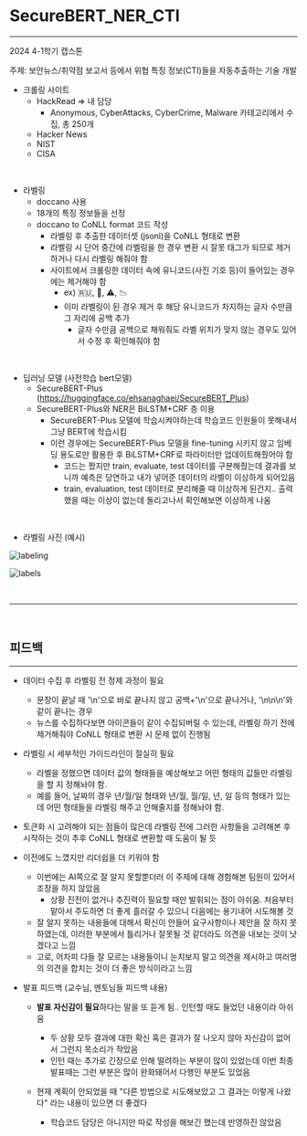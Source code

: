 # SecureBERT_NER_CTI
---

2024 4-1학기 캡스톤

주제: 보안뉴스/취약점 보고서 등에서 위협 특징 정보(CTI)들을 자동추출하는 기술 개발

+ 크롤링 사이트
  + HackRead => 내 담당
    + Anonymous, CyberAttacks, CyberCrime, Malware 카테고리에서 수집, 총 250개
  + Hacker News
  + NIST
  + CISA

<br>

+ 라벨링
  + doccano 사용
  + 18개의 특징 정보들을 선정
  + doccano to CoNLL format 코드 작성
    + 라벨링 후 추출한 데이터셋 (jsonl)을 CoNLL 형태로 변환 
    + 라벨링 시 단어 중간에 라벨링을 한 경우 변환 시 잘못 태그가 되므로 제거하거나 다시 라벨링 해줘야 함
    + 사이트에서 크롤링한 데이터 속에 유니코드(사진 기호 등)이 들어있는 경우에는 제거해야 함
      + ex) 🇷🇺, 🔴, ⚠️, 📉
      + 이미 라벨링이 된 경우 제거 후 해당 유니코드가 차지하는 글자 수만큼 그 자리에 공백 추가
        + 글자 수만큼 공백으로 채워줘도 라벨 위치가 맞지 않는 경우도 있어서 수정 후 확인해줘야 함 

<br>

+ 딥러닝 모델 (사전학습 bert모델)
  + SecureBERT-Plus (https://huggingface.co/ehsanaghaei/SecureBERT_Plus)
  + SecureBERT-Plus와 NER은 BiLSTM+CRF 층 이용
    + SecureBERT-Plus 모델에 학습시켜야하는데 학습코드 인원들이 못해내서 그냥 BERT에 학습시킴
    + 이런 경우에는 SecureBERT-Plus 모델을 fine-tuning 시키지 않고 임베딩 용도로만 활용한 후 BiLSTM+CRF로 파라미터만 업데이트해줬어야 함
      + 코드는 짰지만 train, evaluate, test 데이터를 구분해줬는데 결과를 보니까 예측은 당연하고 내가 넣어준 데이터의 라벨이 이상하게 되어있음
      + train, evaluation, test 데이터로 분리해줄 때 이상하게 된건지.. 출력했을 때는 이상이 없는데 돌리고나서 확인해보면 이상하게 나옴

<br>

+ 라벨링 사진 (예시)

![labeling](https://github.com/ind2x/SecureBERT_NER_CTI/assets/52172169/1c4b3775-27a1-44ae-83da-e878cc218628)

![labels](https://github.com/ind2x/SecureBERT_NER_CTI/assets/52172169/c71ea948-e53c-4fff-8867-e93418c86603)

<br><hr style="border: 2px"><br>

## 피드백
---

+ 데이터 수집 후 라벨링 전 정제 과정이 필요
  + 문장이 끝날 때 '\n'으로 바로 끝나지 않고 공백+'\n'으로 끝나거나, '\n\n\n'와 같이 끝나는 경우
  + 뉴스를 수집하다보면 아이콘들이 같이 수집되버릴 수 있는데, 라벨링 하기 전에 제거해줘야 CoNLL 형태로 변환 시 문제 없이 진행됨

+ 라벨링 시 세부적인 가이드라인이 절실히 필요
  + 라벨을 정했으면 데이터 값의 형태들을 예상해보고 어떤 형태의 값들만 라벨링을 할 지 정해놔야 함.
  + 예를 들어, 날짜의 경우 년/월/일 형태와 년/월, 월/일, 년, 일 등의 형태가 있는데 어떤 형태들을 라벨링 해주고 안해줄지를 정해놔야 함. 

+ 토큰화 시 고려해야 되는 점들이 많은데 라벨링 전에 그러한 사항들을 고려해본 후 시작하는 것이 추후 CoNLL 형태로 변환할 때 도움이 될 듯

+ 이전에도 느꼈지만 리더쉽을 더 키워야 함
  + 이번에는 AI쪽으로 잘 알지 못할뿐더러 이 주제에 대해 경험해본 팀원이 있어서 조장을 하지 않았음
    + 상황 진전이 없거나 추진력이 필요할 때만 발휘되는 점이 아쉬움. 처음부터 맡아서 주도하면 더 좋게 흘러갈 수 있으니 다음에는 용기내어 시도해볼 것 
  + 잘 알지 못하는 내용들에 대해서 확신이 안들어 요구사항이나 제안을 잘 하지 못하였는데, 이러한 부분에서 틀리거나 잘못될 것 같더라도 의견을 내보는 것이 낫겠다고 느낌
  + 고로, 어차피 다들 잘 모르는 내용들이니 눈치보지 말고 의견을 제시하고 여러명의 의견을 합치는 것이 더 좋은 방식이라고 느낌

+ 발표 피드백 (교수님, 멘토님들 피드백 내용)
  + **발표 자신감이 필요**하다는 말을 또 듣게 됨.. 인턴할 때도 들었던 내용이라 아쉬움
    + 두 상황 모두 결과에 대한 확신 혹은 결과가 잘 나오지 않아 자신감이 없어서 그런지 목소리가 작았음
    + 인턴 때는 추가로 긴장으로 인해 떨려하는 부분이 많이 있었는데 이번 최종발표때는 그런 부분은 많이 완화돼어서 다행인 부분도 있었음

  + 현재 계획이 안되었을 때 "다른 방법으로 시도해보았고 그 결과는 이렇게 나왔다" 라는 내용이 있으면 더 좋겠다
    + 학습코드 담당은 아니지만 따로 작성을 해보긴 했는데 반영하진 않았음
    
